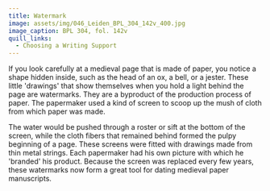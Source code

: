 ```yaml
---
title: Watermark
image: assets/img/046_Leiden_BPL_304_142v_400.jpg
image_caption: BPL 304, fol. 142v
quill_links:
  - Choosing a Writing Support
---
```


If you look carefully at a medieval page that is made of paper, you
notice a shape hidden inside, such as the head of an ox, a bell, or a
jester. These little 'drawings' that show themselves when you hold a
light behind the page are watermarks. They are a byproduct of the
production process of paper. The papermaker used a kind of screen to
scoop up the mush of cloth from which paper was made.

The water would be pushed through a roster or sift at the bottom of the
screen, while the cloth fibers that remained behind formed the pulpy
beginning of a page. These screens were fitted with drawings made from
thin metal strings. Each papermaker had his own picture with which he
'branded' his product. Because the screen was replaced every few years,
these watermarks now form a great tool for dating medieval paper
manuscripts.
